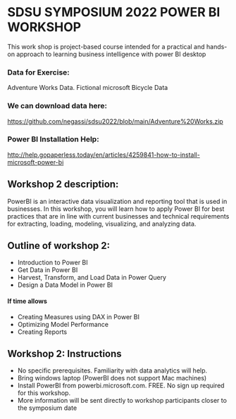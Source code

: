 # SDSU SYMPOSIUM  2022 POWER BI WORKSHOP

This work shop is project-based course intended for  a practical and hands-on approach to learning  business intelligence with power BI desktop 

### Data for Exercise:

 Adventure Works Data. Fictional microsoft Bicycle Data

### We can download data here:

https://github.com/negassi/sdsu2022/blob/main/Adventure%20Works.zip

### Power BI Installation Help:

http://help.gopaperless.today/en/articles/4259841-how-to-install-microsoft-power-bi


## Workshop 2 description:
PowerBI is an interactive data visualization and reporting tool that is used in businesses. In this workshop, you will learn how to apply Power BI for best practices that are in line with current businesses and technical requirements for extracting, loading, modeling, visualizing, and analyzing data.
## Outline of workshop 2:
* Introduction to Power BI
* Get Data in Power BI
* Harvest, Transform, and Load Data in Power Query
* Design a Data Model in Power BI
#### If time allows
* Creating Measures using DAX in Power BI
* Optimizing Model Performance
* Creating Reports

## Workshop 2: Instructions
* No specific prerequisites. Familiarity with data analytics will help.
* Bring windows laptop (PowerBI does not support Mac machines)
* Install PowerBI from powerbi.microsoft.com. FREE. No sign up required for this workshop.
* More information will be sent directly to workshop participants closer to the symposium date
